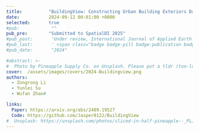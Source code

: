 ```yaml
---
title:          "BuildingView: Constructing Urban Building Exteriors Databases with Street View Imagery and Multimodal Large Language Model"
date:           2024-09-12 00:01:00 +0800
selected:       true
#pub:            ""
pub_pre:        "Submitted to SpatialDI 2025"
#pub_post:       'Under review, International Journal of Applied Earth Observation and Geoinformation(JAG)'
#pub_last:       ' <span class="badge badge-pill badge-publication badge-success">Spotlight</span>'
#pub_date:       "2024"

#abstract: >-
#  Photo by Pineapple Supply Co. on Unsplash. Please put a tldr (too-long-didnt-read, 1~2 sentences) of your publication here. It is not recommended to put the actual abstract here because it is usually too long to fit in. $\LaTeX$ is supported. $a=b+c$.
cover:  /assets/images/covers/2024-Buildingview.png
authors:
  - Zongrong Li
  - Yunlei Su
  - Wufan Zhao#

links:
  Paper: https://arxiv.org/abs/2409.19527
  Code: https://github.com/Jasper0122/BuildingView
#  Unsplash: https://unsplash.com/photos/sliced-in-half-pineapple--_PLJZmHZzk
---
```

